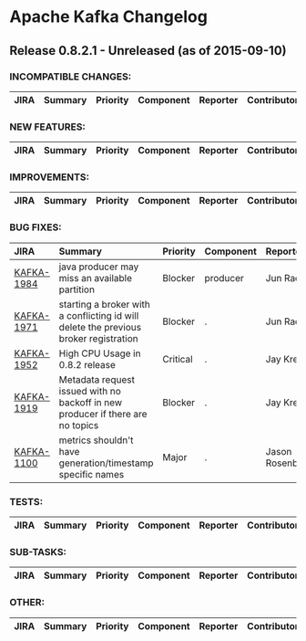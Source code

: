 
<!---
# Licensed to the Apache Software Foundation (ASF) under one
# or more contributor license agreements.  See the NOTICE file
# distributed with this work for additional information
# regarding copyright ownership.  The ASF licenses this file
# to you under the Apache License, Version 2.0 (the
# "License"); you may not use this file except in compliance
# with the License.  You may obtain a copy of the License at
#
#     http://www.apache.org/licenses/LICENSE-2.0
#
# Unless required by applicable law or agreed to in writing, software
# distributed under the License is distributed on an "AS IS" BASIS,
# WITHOUT WARRANTIES OR CONDITIONS OF ANY KIND, either express or implied.
# See the License for the specific language governing permissions and
# limitations under the License.
-->
# Apache Kafka Changelog

## Release 0.8.2.1 - Unreleased (as of 2015-09-10)

### INCOMPATIBLE CHANGES:

| JIRA | Summary | Priority | Component | Reporter | Contributor |
|:---- |:---- | :--- |:---- |:---- |:---- |


### NEW FEATURES:

| JIRA | Summary | Priority | Component | Reporter | Contributor |
|:---- |:---- | :--- |:---- |:---- |:---- |


### IMPROVEMENTS:

| JIRA | Summary | Priority | Component | Reporter | Contributor |
|:---- |:---- | :--- |:---- |:---- |:---- |


### BUG FIXES:

| JIRA | Summary | Priority | Component | Reporter | Contributor |
|:---- |:---- | :--- |:---- |:---- |:---- |
| [KAFKA-1984](https://issues.apache.org/jira/browse/KAFKA-1984) | java producer may miss an available partition |  Blocker | producer | Jun Rao | Jun Rao |
| [KAFKA-1971](https://issues.apache.org/jira/browse/KAFKA-1971) | starting a broker with a conflicting id will delete the previous broker registration |  Blocker | . | Jun Rao | Jun Rao |
| [KAFKA-1952](https://issues.apache.org/jira/browse/KAFKA-1952) | High CPU Usage in 0.8.2 release |  Critical | . | Jay Kreps | Jun Rao |
| [KAFKA-1919](https://issues.apache.org/jira/browse/KAFKA-1919) | Metadata request issued with no backoff in new producer if there are no topics |  Blocker | . | Jay Kreps | Jay Kreps |
| [KAFKA-1100](https://issues.apache.org/jira/browse/KAFKA-1100) | metrics shouldn't have generation/timestamp specific names |  Major | . | Jason Rosenberg |  |


### TESTS:

| JIRA | Summary | Priority | Component | Reporter | Contributor |
|:---- |:---- | :--- |:---- |:---- |:---- |


### SUB-TASKS:

| JIRA | Summary | Priority | Component | Reporter | Contributor |
|:---- |:---- | :--- |:---- |:---- |:---- |


### OTHER:

| JIRA | Summary | Priority | Component | Reporter | Contributor |
|:---- |:---- | :--- |:---- |:---- |:---- |


